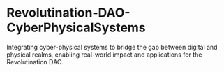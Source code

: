 # Revolutination-DAO-CyberPhysicalSystems
Integrating cyber-physical systems to bridge the gap between digital and physical realms, enabling real-world impact and applications for the Revolutination DAO.
